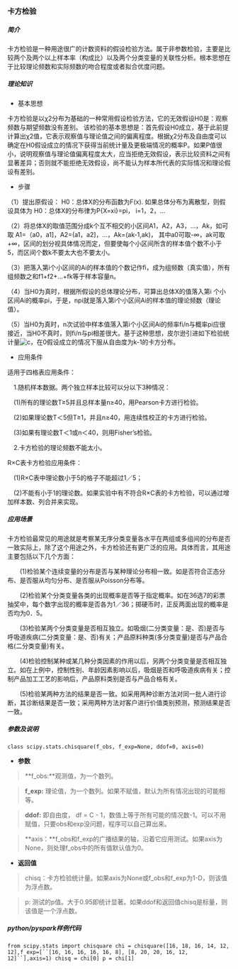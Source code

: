

<h3>卡方检验</h3>

##### 简介

  卡方检验是一种用途很广的计数资料的假设检验方法。属于非参数检验，主要是比较两个及两个以上样本率（构成比）以及两个分类变量的关联性分析。根本思想在于比较理论频数和实际频数的吻合程度或者拟合优度问题。

##### 理论知识

*  基本思想

  卡方检验是以χ2分布为基础的一种常用假设检验方法，它的无效假设H0是：观察频数与期望频数没有差别。
  该检验的基本思想是：首先假设H0成立，基于此前提计算出χ2值，它表示观察值与理论值之间的偏离程度。根据χ2分布及自由度可以确定在H0假设成立的情况下获得当前统计量及更极端情况的概率P。如果P值很小，说明观察值与理论值偏离程度太大，应当拒绝无效假设，表示比较资料之间有显著差异；否则就不能拒绝无效假设，尚不能认为样本所代表的实际情况和理论假设有差别。

*  步骤

（1）提出原假设：
H0：总体X的分布函数为F(x).
如果总体分布为离散型，则假设具体为
H0：总体X的分布律为P{X=xi}=pi， i=1，2，...

（2）将总体X的取值范围分成k个互不相交的小区间A1，A2，A3，…，Ak，如可取
A1=（a0，a1]，A2=(a1，a2]，...，Ak=(ak-1,ak)，
其中a0可取-∞，ak可取+∞，区间的划分视具体情况而定，但要使每个小区间所含的样本值个数不小于5，而区间个数k不要太大也不要太小。

（3）把落入第i个小区间的Ai的样本值的个数记作fi，成为组频数（真实值），所有组频数之和f1+f2+...+fk等于样本容量n。

（4）当H0为真时，根据所假设的总体理论分布，可算出总体X的值落入第i 个小区间Ai的概率pi，于是，npi就是落入第i个小区间Ai的样本值的理论频数（理论值）。

（5）当H0为真时，n次试验中样本值落入第i个小区间Ai的频率fi/n与概率pi应很接近，当H0不真时，则fi/n与pi相差很大。基于这种思想，皮尔逊引进如下检验统计量![c](/uploads/2210f84400d91b1e4f825bf88885eac7/c.png)，在0假设成立的情况下服从自由度为k-1的卡方分布。

*  应用条件

适用于四格表应用条件：

　1.随机样本数据。两个独立样本比较可以分以下3种情况：

　(1)所有的理论数T≥5并且总样本量n≥40，用Pearson卡方进行检验。

　(2)如果理论数T＜5但T≥1，并且n≥40，用连续性校正的卡方进行检验。

　(3)如果有理论数T＜1或n＜40，则用Fisher’s检验。

　2.卡方检验的理论频数不能太小。

R×C表卡方检验应用条件：

　(1)R×C表中理论数小于5的格子不能超过1／5；

　(2)不能有小于1的理论数。如果实验中有不符合R×C表的卡方检验，可以通过增加样本数、列合并来实现。

##### 应用场景

卡方检验最常见的用途就是考察某无序分类变量各水平在两组或多组间的分布是否一致实际上，除了这个用途之外，卡方检验还有更广泛的应用。具体而言，其用途主要包括以下几个方面：

　　(1)检验某个连续变量的分布是否与某种理论分布相一致。如是否符合正态分布、是否服从均匀分布、是否服从Poisson分布等。

　　(2)检验某个分类变量各类的出现概率是否等于指定概率。如在36选7的彩票抽奖中，每个数字出现的概率是否各为1／36；掷硬币时，正反两面出现的概率是否均为0．5。

　　(3)检验某两个分类变量是否相互独立。如吸烟(二分类变量：是、否)是否与呼吸道疾病(二分类变量：是、否)有关；产品原料种类(多分类变量)是否与产品合格(二分类变量)有关。

　　(4)检验控制某种或某几种分类因素的作用以后，另两个分类变量是否相互独立。如在上例中，控制性别、年龄因素影响以后，吸烟是否和呼吸道疾病有关；控制产品加工工艺的影响后，产品原料类别是否与产品合格有关。

　　(5)检验某两种方法的结果是否一致。如采用两种诊断方法对同一批人进行诊断，其诊断结果是否一致；采用两种方法对客户进行价值类别预测，预测结果是否一致。

##### 参数及说明

`class scipy.stats.chisquare(f_obs, f_exp=None, ddof=0, axis=0)`

*  **参数**

>**f_obs:**观测值，为一个数列。

>**f_exp:** 理论值，为一个数列。如果不赋值，默认为所有情况出现的可能相等。

>**ddof:** 即自由度， df = C - 1，数值上等于所有可能的情况数-1。可以不用赋值，只要obs和exp没问题，程序可以自己算出来。

>**axis：**f_obs和f_exp的广播结果的轴，沿着它应用测试。如果axis为None，则处理f_obs中的所有值默认值为0。

*  **返回值**

>chisq：卡方检验统计量。如果axis为None或f_obs和f_exp为1-D，则该值为浮点数。

>p: 测试的p值。大于0.95即统计显著。如果ddof和返回值chisq是标量，则该值是一个浮点数。

##### **python/pyspark**样例代码

`from scipy.stats import chisquare
chi = chisquare([16, 18, 16, 14, 12, 12],f_exp=[``[16, 16, 16, 16, 16, 8], [8, 20, 20, 16, 12, 12]``],axis=1)
chisq = chi[0]
p = chi[1]`